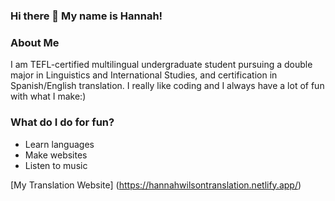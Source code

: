 ### Hi there 👋 My name is Hannah!

<!--
**hannah22409/hannah22409** is a ✨ _special_ ✨ repository because its `README.md` (this file) appears on your GitHub profile.

Here are some ideas to get you started:

- 🔭 I’m currently working on ...
- 🌱 I’m currently learning ...
- 👯 I’m looking to collaborate on ...
- 🤔 I’m looking for help with ...
- 💬 Ask me about ...
- 📫 How to reach me: ...
- 😄 Pronouns: ...
- ⚡ Fun fact: ...
-->

### About Me 
I am TEFL-certified multilingual undergraduate student pursuing a double major in Linguistics and International Studies, and certification in Spanish/English translation. I really like coding and I always have a lot of fun with what I make:)

### What do I do for fun?
- Learn languages
- Make websites
- Listen to music

[My Translation Website] (https://hannahwilsontranslation.netlify.app/)
